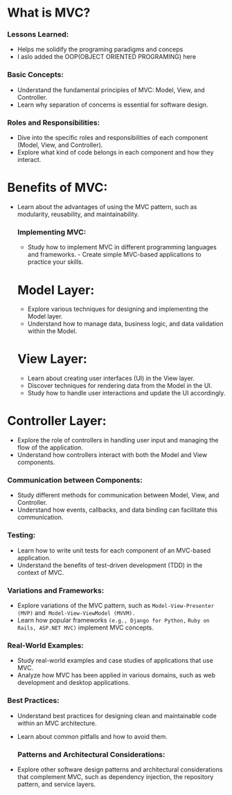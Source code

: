 # What is MVC?
   
 ### Lessons Learned:
- Helps me solidify the programing paradigms and conceps
- I aslo added the OOP(OBJECT ORIENTED PROGRAMING) here 
 ### Basic Concepts: 
- Understand the fundamental principles of MVC: Model, View, and Controller.
-  Learn why separation of concerns is essential for software design.
 ### Roles and Responsibilities:
 - Dive into the specific roles and responsibilities of each component (Model, View, and Controller).
 -  Explore what kind of code belongs in each component and how they interact.
# Benefits of MVC: 
- Learn about the advantages of using the MVC pattern, such as modularity, reusability, and maintainability.

  ### Implementing MVC:
     - Study how to implement MVC in different programming languages and frameworks.
      -  Create simple MVC-based applications to practice your skills.
  # Model Layer:
  - Explore various techniques for designing and implementing the Model layer.
  -   Understand how to manage data, business logic, and data validation within the Model.

   # View Layer:
  -  Learn about creating user interfaces (UI) in the View layer.
  -   Discover techniques for rendering data from the Model in the UI.
  -    Study how to handle user interactions and update the UI accordingly.

# Controller Layer:
 - Explore the role of controllers in handling user input and managing the flow of the application.
 -  Understand how controllers interact with both the Model and View components.

 ### Communication between Components: 
  - Study different methods for communication between Model, View, and Controller.
  -  Understand how events, callbacks, and data binding can facilitate this communication.

 ### Testing:  
- Learn how to write unit tests for each component of an MVC-based application.
-  Understand the benefits of test-driven development (TDD) in the context of MVC.

 ### Variations and Frameworks: 
 - Explore variations of the MVC pattern, such as `Model-View-Presenter (MVP)` and` Model-View-ViewModel (MVVM).` 
 - Learn how popular frameworks `(e.g., Django for Python,` `Ruby on Rails, ASP.NET MVC)` implement MVC concepts.

 ### Real-World Examples: 
 - Study real-world examples and case studies of applications that use MVC.
 - Analyze how MVC has been applied in various domains, such as web development and desktop applications.

 ### Best Practices: 
 - Understand best practices for designing clean and maintainable code within an MVC architecture.
 -  Learn about common pitfalls and how to avoid them.

    ### Patterns and Architectural Considerations:
   - Explore other software design patterns and architectural considerations that complement MVC, such as dependency injection, the repository pattern, and service layers.

 




